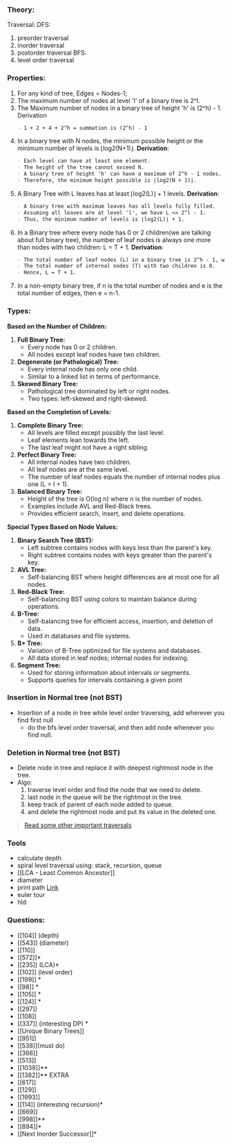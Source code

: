 
### Theory:

Traversal:
DFS:
1. preorder traversal
2. inorder traversal
3. postorder traversal
BFS:
1. level order traversal

### Properties:
1. For any kind of tree, Edges = Nodes-1;
2. The maximum number of nodes at level 'l' of a binary tree is 2^l.
3. The Maximum number of nodes in a binary tree of height 'h' is (2^h) - 1.
	Derivation
	 ```markdown
   - 1 + 2 + 4 + 2^h = summation is (2^h) - 1
   ```
3. In a binary tree with N nodes, the minimum possible height or the minimum number of levels is ⌊log2(N+1)⌋.
   **Derivation**:
   ```markdown
   - Each level can have at least one element.
   - The height of the tree cannot exceed N.
   - A binary tree of height 'h' can have a maximum of 2^h - 1 nodes.
   - Therefore, the minimum height possible is ⌊log2(N + 1)⌋.
   ```
4. A Binary Tree with L leaves has at least ⌊log2(L)⌋ + 1 levels.
   **Derivation**:
   ```markdown
   - A binary tree with maximum leaves has all levels fully filled.
   - Assuming all leaves are at level 'l', we have L <= 2^l - 1.
   - Thus, the minimum number of levels is ⌊log2(L)⌋ + 1.
   ```
5. In a Binary tree where every node has 0 or 2 children(we are talking about full binary tree), the number of leaf nodes is always one more than nodes with two children: L = T + 1.
   **Derivation**:
   ```markdown
   - The total number of leaf nodes (L) in a binary tree is 2^h - 1, where 'h' is the height.
   - The total number of internal nodes (T) with two children is 0.
   - Hence, L = T + 1.
   ```
6. In a non-empty binary tree, if n is the total number of nodes and e is the total number of edges, then e = n-1.

### Types:
**Based on the Number of Children:**
1. **Full Binary Tree:**
    - Every node has 0 or 2 children.
    - All nodes except leaf nodes have two children.
2. **Degenerate (or Pathological) Tree:**
    - Every internal node has only one child.
    - Similar to a linked list in terms of performance.
3. **Skewed Binary Tree:**
    - Pathological tree dominated by left or right nodes.
    - Two types: left-skewed and right-skewed.

**Based on the Completion of Levels:**
1. **Complete Binary Tree:**
    - All levels are filled except possibly the last level.
    - Leaf elements lean towards the left.
    - The last leaf might not have a right sibling.
2. **Perfect Binary Tree:**
    - All internal nodes have two children.
    - All leaf nodes are at the same level.
    - The number of leaf nodes equals the number of internal nodes plus one (L = I + 1).
3. **Balanced Binary Tree:**
    - Height of the tree is O(log n) where n is the number of nodes.
    - Examples include AVL and Red-Black trees.
    - Provides efficient search, insert, and delete operations.

**Special Types Based on Node Values:**

1. **Binary Search Tree (BST):**    
    - Left subtree contains nodes with keys less than the parent's key.
    - Right subtree contains nodes with keys greater than the parent's key.
2. **AVL Tree:**
    - Self-balancing BST where height differences are at most one for all nodes.
3. **Red-Black Tree:**
    - Self-balancing BST using colors to maintain balance during operations.
4. **B-Tree:**
    - Self-balancing tree for efficient access, insertion, and deletion of data.
    - Used in databases and file systems.
5. **B+ Tree:**
    - Variation of B-Tree optimized for file systems and databases.
    - All data stored in leaf nodes; internal nodes for indexing.
6. **Segment Tree:**
    - Used for storing information about intervals or segments.
    - Supports queries for intervals containing a given point
### Insertion in Normal tree (not BST)
- Insertion of a node in tree while level order traversing, add wherever you find first null
	- do the bfs level order traversal, and then add node whenever you find null.
### Deletion in Normal tree (not BST)
- Delete node in tree and replace it with deepest rightmost node in the tree.
- Algo:
	1. traverse level order and find the node that we need to delete.
	2. last node in the queue will be the rightmost in the tree.
	3. keep track of parent of each node added to queue.
	4. and delete the rightmost node and put its value in the deleted one.

> [Read some other important traversals](https://www.geeksforgeeks.org/binary-tree-data-structure/)

### Tools
- calculate depth
- spiral level traversal using: stack, recursion, queue
- [[LCA - Least Common Ancestor]]
- diameter
- print path [Link](https://takeuforward.org/data-structure/print-root-to-node-path-in-a-binary-tree/)
- euler tour
- hld
### Questions:
- [[104]] (depth)
- [[543]] (diameter)
- [[110]]
- [[572]]*
- [[235]] (LCA)*
- [[102]] (level order)
- [[199]] *
- [[98]] *
- [[105]] *
- [[124]] *
- [[297]]
- [[108]]
- [[337]] (interesting DP) *
- [[Unique Binary Trees]]
- [[951]]
- [[538]](must do)
- [[366]]
- [[513]]
- [[1038]]**
- [[1382]]**
EXTRA
- [[617]]
- [[129]] 
- [[1993]]
- [[114]] (interesting recursion)*
- [[669]]
- [[998]]**
- [[894]]*
- [[Next Inorder Successor]]*